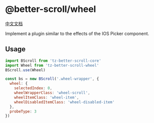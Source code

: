 # @better-scroll/wheel

[中文文档](https://github.com/ustbhuangyi/better-scroll/blob/master/packages/wheel/README_zh-CN.md)

Implement a plugin similar to the effects of the IOS Picker component.

## Usage

```js
import BScroll from 'tz-better-scroll-core'
import Wheel from 'tz-better-scroll-wheel'
BScroll.use(Wheel)

const bs = new BScroll('.wheel-wrapper', {
  wheel: {
    selectedIndex: 0,
    wheelWrapperClass: 'wheel-scroll',
    wheelItemClass: 'wheel-item',
    wheelDisabledItemClass: 'wheel-disabled-item'
  },
  probeType: 3
})
```
